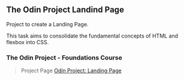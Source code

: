 ## The Odin Project Landind Page

Project to create a Landing Page.

This task aims to consolidate the fundamental concepts of HTML and flexbox into CSS.

### The Odin Project - Foundations Course

> Project Page
> [Odin Project: Landing Page](https://www.theodinproject.com/lessons/foundations-landing-page)

